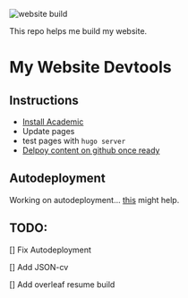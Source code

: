![website build](https://github.com/avivajpeyi/my_site_devtools/workflows/hugo%20publish/badge.svg?branch=master)

This repo helps me build my website. 

# My Website Devtools

## Instructions
- [Install Academic](https://sourcethemes.com/academic/docs/page-builder/)
- Update pages
- test pages with `hugo server`
- [Delpoy content on github once ready](https://sourcethemes.com/academic/docs/deployment/)

## Autodeployment 
Working on autodeployment... [this](https://medium.com/@asishrs/automate-your-github-pages-deployment-using-hugo-and-actions-518b959a51f9) might help.

## TODO:

[] Fix Autodeployment

[] Add JSON-cv

[] Add overleaf resume build




